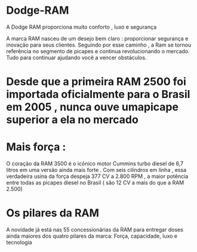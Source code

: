 # Dodge-RAM
 A Dodge RAM proporciona muito conforto , luxo e segurança 
 
 A marca RAM nasceu de um desejo bem claro : proporcionar segurança e inovação para seus clientes.
Seguindo por esse caminho , a Ram se tornou referência no segmento de picapes e continua revolucionando o mercado.
Tudo para continuar ajudando você a vencer obstáculos.
 
# Desde que a primeira RAM 2500 foi importada oficialmente para o Brasil em 2005 , nunca ouve umapicape superior a ela no mercado

#  Mais força :
O coração da RAM 3500 é o icônico motor Cummins turbo diesel de 6,7 litros em uma versão ainda mais forte .
Com seis cilindros em linha , essa verdadeira usina da força despeja 377 CV a 2.800
RPM , a maior potência entre todas as picapes diesel no Brasil ( são 12 CV a mais do que a RAM 2.500)

# Os pilares da RAM
A novidade já está nas 55 concessionárias da RAM  para entregar doses ainda maiores dos quatro pilares da marca:
Força, capacidade, luxo e tecnologia 
